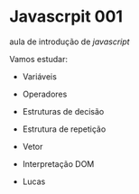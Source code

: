 # Javascrpit 001
aula de introdução de *javascript*

Vamos estudar:
- Variáveis 
- Operadores
- Estruturas de decisão
- Estrutura de repetição
- Vetor
- Interpretação DOM

- Lucas
